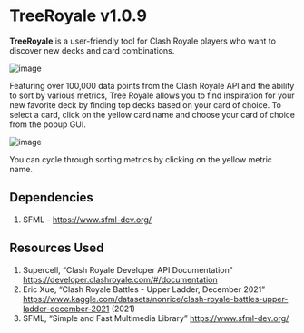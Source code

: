 # TreeRoyale v1.0.9
**TreeRoyale** is a user-friendly tool for Clash Royale players who want to discover new decks and card combinations.

![image](https://user-images.githubusercontent.com/35130806/236959099-65e9a517-fc6e-4d7c-891e-a73a983f2fb4.png)

Featuring over 100,000 data points from the Clash Royale API and the ability to sort by various metrics, Tree Royale allows you to find inspiration for your new favorite deck by finding top decks based on your card of choice.
To select a card, click on the yellow card name and choose your card of choice from the popup GUI.

![image](https://user-images.githubusercontent.com/35130806/236959396-ea777e72-15d8-4bcf-bea6-abbc55efc47b.png)

You can cycle through sorting metrics by clicking on the yellow metric name.

## Dependencies
1. SFML - https://www.sfml-dev.org/

## Resources Used
1. Supercell, “Clash Royale Developer API Documentation” https://developer.clashroyale.com/#/documentation 
2. Eric Xue, “Clash Royale Battles - Upper Ladder, December 2021”
https://www.kaggle.com/datasets/nonrice/clash-royale-battles-upper-ladder-december-2021 (2021)
3. SFML, “Simple and Fast Multimedia Library” https://www.sfml-dev.org/ 

